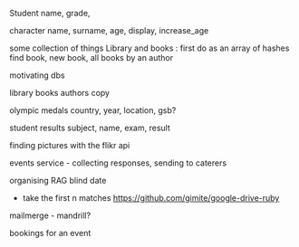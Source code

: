 Student name, grade, 

character name, surname, age, display, increase_age


some collection of things
Library and books : first do as an array of hashes
find book, new book, all books by an author


motivating dbs

library
books authors copy

olympic medals
country, year, location, gsb?

student results
subject, name, exam, result


finding pictures with the flikr api

events service - collecting responses, sending to caterers

organising RAG blind date
- take the first n matches
https://github.com/gimite/google-drive-ruby

mailmerge - mandrill?

bookings for an event
